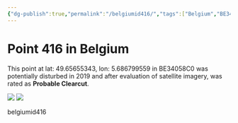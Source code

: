 ```yaml
---
{"dg-publish":true,"permalink":"/belgiumid416/","tags":["Belgium","BE34058C0","Wallonie","lossyear2019"]}
---
```



# Point 416 in Belgium

This point at lat: 49.65655343, lon: 5.686799559 in BE34058C0 was potentially disturbed in 2019 and after evaluation of satellite imagery, was rated as **Probable Clearcut**.

<div class='juxtapose' data-showcredits='false'>
<img src='https://baserow-backend-production20240528124524339000000001.s3.amazonaws.com/user_files/VINzAZ2Gs1ADkaNzfKsvlAkGuH0dBbP4_148e379ee58f77c03cbae6212a33db271a843f7d6f50a8923283a957bea83087.png' data-label='September 2016' />
<img src='https://baserow-backend-production20240528124524339000000001.s3.amazonaws.com/user_files/FZ7VG1lzZIGk1ogyQyIA3TE0UoIkB7YR_a843fee6abaeb1de93dd97334066433b437675ce7cf7a383ae8b875d513d1bd6.png' data-label='May 2020' />
</div>

belgiumid416